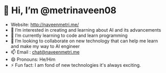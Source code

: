 # 👋 Hi, I’m @metrinaveen08
- Website: http://naveenmetri.me/
- 👀 I’m interested in creating and learning about AI and its advancements
- 🌱 I’m currently learning to code and learn programming
- 💞️ I’m looking to collaborate on new technology that can help me learn and make my way to AI engineer
- 📫 Email : chat@naveenmetri.me
- 😄 Pronouns: He/Him
- ⚡ Fun fact: I am fond of new technologies it's always exciting.

<!---
metrinaveen08/metrinaveen08 is a ✨ special ✨ repository because its `README.md` (this file) appears on your GitHub profile.
You can click the Preview link to take a look at your changes.
--->
